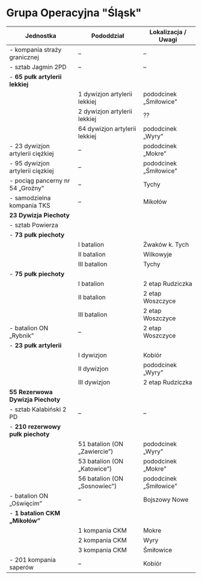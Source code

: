 # Grupa Operacyjna "Śląsk"

| Jednostka                         | Pododdział                    | Lokalizacja / Uwagi    |
|-----------------------------------|-------------------------------|------------------------|
| - kompania straży granicznej      | –                             | –                      |
| - sztab Jagmin 2PD                | –                             | –                      |
| - **65 pułk artylerii lekkiej**   |                               |                        |
|                                   | 1 dywizjon artylerii lekkiej  | pododcinek „Śmiłowice” |
|                                   | 2 dywizjon artylerii lekkiej  | ??                     |
|                                   | 64 dywizjon artylerii lekkiej | pododcinek „Wyry”      |
| - 23 dywizjon artylerii ciężkiej  | –                             | pododcinek „Mokre”     |
| - 95 dywizjon artylerii cięzkiej  | –                             | pododcinek „Śmiłowice” |
| - pociąg pancerny nr 54 „Groźny”  | –                             | Tychy                  |
| - samodzielna kompania TKS        | –                             | Mikołów                |
| **23 Dywizja Piechoty**           |                               |                        |
| - sztab Powierza                  |                               |                        |
| - **73 pułk piechoty**            |                               |                        |
|                                   | I batalion                    | Żwaków k. Tych         |
|                                   | II batalion                   | Wilkowyje              |
|                                   | III batalion                  | Tychy                  |
| - **75 pułk piechoty**            |                               |                        |
|                                   | I batalion                    | 2 etap Rudziczka       |
|                                   | II batalion                   | 2 etap Woszczyce       |
|                                   | III batalion                  | 2 etap Woszczyce       |
| - batalion ON „Rybnik”            | –                             | 2 etap Woszczyce       |
| - **23 pułk artylerii**           |                               |                        |
|                                   | I dywizjon                    | Kobiór                 |
|                                   | II dywizjon                   | pododcinek „Wyry”      |
|                                   | III dywizjon                  | 2 etap Rudziczka       |
| **55 Rezerwowa Dywizja Piechoty** |                               |                        |
| - sztab Kalabiński 2 PD           | –                             | –                      |
| - **210 rezerwowy pułk piechoty** |                               |                        |
|                                   | 51 batalion (ON „Zawiercie”)  | pododcinek „Wyry”      |
|                                   | 53 batalion (ON „Katowice”)   | pododcinek „Mokre”     |
|                                   | 56 batalion (ON „Sosnowiec”)  | pododcinek „Śmiłowice” |
| - batalion ON „Oświęcim”          | –                             | Bojszowy Nowe          |
| - **1 batalion CKM „Mikołów”**    |                               |                        |
|                                   | 1 kompania CKM                | Mokre                  |
|                                   | 2 kompania CKM                | Wyry                   |
|                                   | 3 kompania CKM                | Śmiłowice              |
| - 201 kompania saperów            | –                             | Kobiór                 |